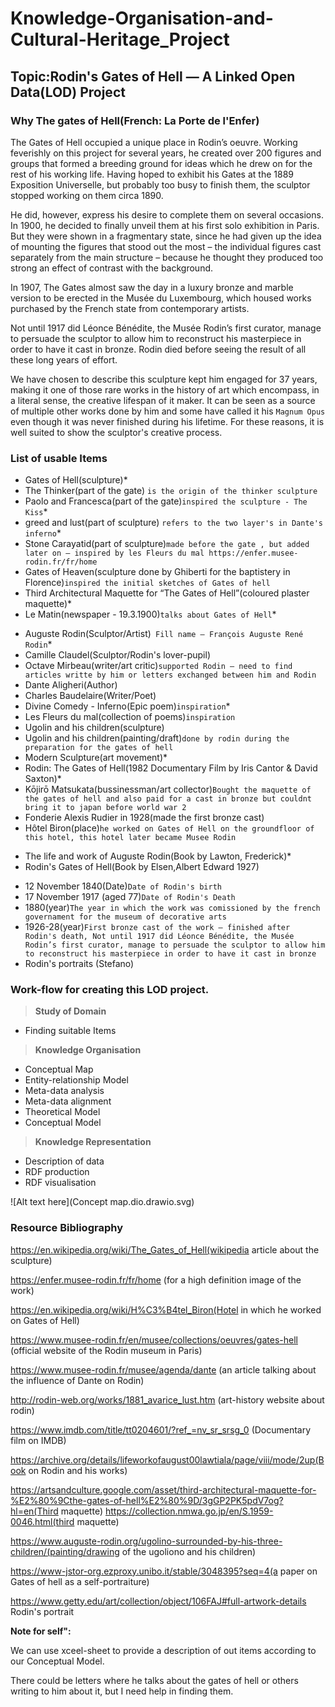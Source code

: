 # Knowledge-Organisation-and-Cultural-Heritage_Project

## Topic:Rodin's Gates of Hell — A Linked Open Data(LOD) Project
### Why The gates of Hell(French: La Porte de l'Enfer)

The Gates of Hell occupied a unique place in Rodin’s oeuvre. Working feverishly on this project for several years, he created over 200 figures and groups that formed a breeding ground for ideas which he drew on for the rest of his working life. Having hoped to exhibit his Gates at the 1889 Exposition Universelle, but probably too busy to finish them, the sculptor stopped working on them circa 1890.

He did, however, express his desire to complete them on several occasions. In 1900, he decided to finally unveil them at his first solo exhibition in Paris. But they were shown in a fragmentary state, since he had given up the idea of mounting the figures that stood out the most – the individual figures cast separately from the main structure – because he thought they produced too strong an effect of contrast with the background.

In 1907, The Gates almost saw the day in a luxury bronze and marble version to be erected in the Musée du Luxembourg, which housed works purchased by the French state from contemporary artists.

Not until 1917 did Léonce Bénédite, the Musée Rodin’s first curator, manage to persuade the sculptor to allow him to reconstruct his masterpiece in order to have it cast in bronze. Rodin died before seeing the result of all these long years of effort.

We have chosen to describe this sculpture kept him engaged for 37 years, making it one of those rare works in the history of art which encompass, in a literal sense, the creative lifespan of it maker. It can be seen as a source of multiple other works done by him and some have called it his `Magnum Opus` even though it was never finished during his lifetime. For these reasons, it is well suited to show the sculptor's creative process.

### List of usable Items

- Gates of Hell(sculpture)*
- The Thinker(part of the gate) `is the origin of the thinker sculpture`
- Paolo and Francesca(part of the gate)`inspired the sculpture - The Kiss`*
- greed and lust(part of sculpture) `refers to the two layer's in Dante's inferno`*
- Stone Carayatid(part of sculpture)`made before the gate , but added later on — inspired by les Fleurs du mal https://enfer.musee-rodin.fr/fr/home`
- Gates of Heaven(sculpture done by Ghiberti for the baptistery in Florence)`inspired the initial sketches of Gates of hell`
- Third Architectural Maquette for “The Gates of Hell”(coloured plaster maquette)*
- Le Matin(newspaper - 19.3.1900)`talks about Gates of Hell`*
> 
- Auguste Rodin(Sculptor/Artist)` Fill name — François Auguste René Rodin`*
- Camille Claudel(Sculptor/Rodin's lover-pupil)
- Octave Mirbeau(writer/art critic)`supported Rodin — need to find articles writte by him or letters exchanged between him and Rodin`
- Dante Aligheri(Author)
- Charles Baudelaire(Writer/Poet)
- Divine Comedy - Inferno(Epic poem)`inspiration`*
- Les Fleurs du mal(collection of poems)`inspiration`
- Ugolin and his children(sculpture)
- Ugolin and his children(painting/draft)`done by rodin during the preparation for the gates of hell`
- Modern Sculpture(art movement)*
- Rodin: The Gates of Hell(1982 Documentary Film by Iris Cantor & David Saxton)*
- Kōjirō Matsukata(bussinessman/art collector)`Bought the maquette of the gates of hell and also paid for a cast in bronze but couldnt bring it to japan before world war 2`
- Fonderie Alexis Rudier in 1928(made the first bronze cast)
- Hôtel Biron(place)`he worked on Gates of Hell on the groundfloor of this hotel, this hotel later became Musee Rodin`
>
- The life and work of Auguste Rodin(Book by Lawton, Frederick)*
- Rodin's Gates of Hell(Book by Elsen,Albert Edward 1927)
>
- 12 November 1840(Date)`Date of Rodin's birth`
- 17 November 1917 (aged 77)`Date of Rodin's Death`
- 1880(year)`The year in which the work was comissioned by the french governament for the museum of decorative arts`
- 1926-28(year)`First bronze cast of the work — finished after Rodin's death, Not until 1917 did Léonce Bénédite, the Musée Rodin’s first curator, manage to persuade the sculptor to allow him to reconstruct his masterpiece in order to have it cast in bronze`
- Rodin's portraits (Stefano)

### Work-flow for creating this LOD project.

> **Study of Domain**
- Finding suitable Items

> **Knowledge Organisation**
- Conceptual Map
- Entity-relationship Model
- Meta-data analysis
- Meta-data alignment
- Theoretical Model
- Conceptual Model

> **Knowledge Representation**
- Description of data
- RDF production
- RDF visualisation

![Alt text here](Concept map.dio.drawio.svg)
### Resource Bibliography

https://en.wikipedia.org/wiki/The_Gates_of_Hell(wikipedia article about the sculpture)

https://enfer.musee-rodin.fr/fr/home (for a high definition image of the work)

https://en.wikipedia.org/wiki/H%C3%B4tel_Biron(Hotel in which he worked on Gates of Hell)

https://www.musee-rodin.fr/en/musee/collections/oeuvres/gates-hell (official website of the Rodin museum in Paris)

https://www.musee-rodin.fr/musee/agenda/dante (an article talking about the influence of Dante on Rodin)

http://rodin-web.org/works/1881_avarice_lust.htm (art-history website about rodin)

https://www.imdb.com/title/tt0204601/?ref_=nv_sr_srsg_0 (Documentary film on IMDB)

https://archive.org/details/lifeworkofaugust00lawtiala/page/viii/mode/2up(Book on Rodin and his works)

https://artsandculture.google.com/asset/third-architectural-maquette-for-%E2%80%9Cthe-gates-of-hell%E2%80%9D/3gGP2PK5pdV7og?hl=en(Third maquette)
https://collection.nmwa.go.jp/en/S.1959-0046.html(third maquette)

https://www.auguste-rodin.org/ugolino-surrounded-by-his-three-children/(painting/drawing of the ugoliono and his children)

https://www-jstor-org.ezproxy.unibo.it/stable/3048395?seq=4(a paper on Gates of hell as a self-portraiture)

https://www.getty.edu/art/collection/object/106FAJ#full-artwork-details Rodin's portrait

**Note for self":**

We can use xceel-sheet to provide a description of out items according to our Conceptual Model.

There could be letters where he talks about the gates of hell or others writing to him about it, but I need help in finding them.
